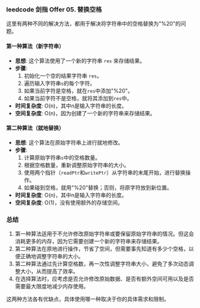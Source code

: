 ### leedcode 剑指 Offer 05. 替换空格

这里有两种不同的解决方法，都用于解决将字符串中的空格替换为"%20"的问题。

#### 第一种算法（新字符串）

- **思想**: 这个算法使用了一个新的字符串 `res` 来存储结果。
- **步骤**:
  1. 初始化一个空的结果字符串 `res`。
  2. 遍历输入字符串`s`的每个字符。
  3. 如果当前字符是空格，就在`res`中添加"%20"。
  4. 如果当前字符不是空格，就将其添加到`res`中。
- **时间复杂度**: O(n)，其中n是输入字符串的长度。
- **空间复杂度**: O(n)，因为创建了一个新的字符串来存储结果。

#### 第二种算法（就地替换）

- **思想**: 这个算法在原始字符串上进行就地修改。
- **步骤**:
  1. 计算原始字符串`s`中的空格数量。
  2. 根据空格数量，重新调整原始字符串的大小。
  3. 使用两个指针（`readPtr`和`writePtr`）从字符串的末尾开始，进行替换操作。
  4. 如果碰到空格，就用"%20"替换；否则，将原字符放到新位置。
- **时间复杂度**: O(n)，其中n是输入字符串的长度。
- **空间复杂度**: O(1)，没有使用额外的存储空间。

### 总结

1. 第一种算法适用于不允许修改原始字符串或要保留原始字符串的情况。但这会消耗更多的内存，因为它需要创建一个新的字符串来存储结果。
2. 第二种算法在原地进行操作，节省了空间，但需要事先知道有多少个空格，以便正确地调整字符串的大小。
3. 第二种算法通过先计算空格数，再一次性调整字符串大小，避免了多次动态调整大小，从而提高了效率。
4. 在选择算法时，应考虑是否允许修改原始数据、是否有额外空间可用以及是否需要最大限度地减少内存使用。

这两种方法各有优缺点，具体使用哪一种取决于你的具体需求和限制。